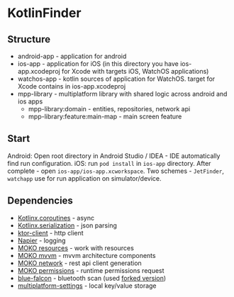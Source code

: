 # KotlinFinder
## Structure 
- android-app - application for android
- ios-app - application for iOS (in this directory you have ios-app.xcodeproj for Xcode with targets iOS, WatchOS applications)
- watchos-app - kotlin sources of application for WatchOS. target for Xcode contains in ios-app.xcodeproj
- mpp-library - multiplatform library with shared logic across android and ios apps
  - mpp-library:domain - entities, repositories, network api
  - mpp-library:feature:main-map - main screen feature

## Start
Android: Open root directory in Android Studio / IDEA - IDE automatically find run configuration.
iOS: run `pod install` in `ios-app` directory. After complete - open `ios-app/ios-app.xcworkspace`. 
Two schemes - `JetFinder`, `watchapp` use for run application on simulator/device.

## Dependencies
- [Kotlinx.coroutines](https://github.com/Kotlin/kotlinx.coroutines) - async
- [Kotlinx.serialization](https://github.com/Kotlin/kotlinx.serialization) - json parsing
- [ktor-client](https://github.com/ktorio/ktor) - http client
- [Napier](https://github.com/AAkira/Napier) - logging
- [MOKO resources](https://github.com/icerockdev/moko-resources) - work with resources
- [MOKO mvvm](https://github.com/icerockdev/moko-mvvm) - mvvm architecture components
- [MOKO network](https://github.com/icerockdev/moko-network) - rest api client generation
- [MOKO permissions](https://github.com/icerockdev/moko-permissions) - runtime permissions request
- [blue-falcon](https://github.com/Reedyuk/blue-falcon) - bluetooth scan (used [forked version](https://github.com/icerockdev/blue-falcon))
- [multiplatform-settings](https://github.com/russhwolf/multiplatform-settings) - local key/value storage

